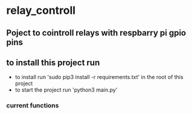 # relay_controll

## Poject to cointroll relays with respbarry pi gpio pins

## to install this project run

- to install run 'sudo pip3 install -r requirements.txt' in the root of this project
- to start the project run 'python3 main.py'

### current functions
